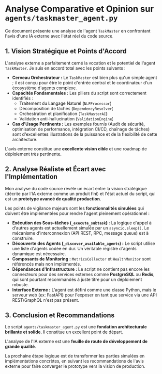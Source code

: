 # Analyse Comparative et Opinion sur `agents/taskmaster_agent.py`

Ce document présente une analyse de l'agent `TaskMaster` en confrontant l'avis d'une IA externe avec l'état réel du code source.

## 1. Vision Stratégique et Points d'Accord

L'analyse externe a parfaitement cerné la vocation et le potentiel de l'agent `TaskMaster`. Je suis en accord total avec les points suivants :

-   **Cerveau Orchestrateur :** Le `TaskMaster` est bien plus qu'un simple agent ; il est conçu pour être le point d'entrée central et le coordinateur d'un écosystème d'agents complexe.
-   **Capacités Fondamentales :** Les piliers du script sont correctement identifiés :
    -   Traitement du Langage Naturel (`NLPProcessor`)
    -   Décomposition de tâches (`DependencyResolver`)
    -   Orchestration et planification (`TaskMasterAI`)
    -   Validation anti-hallucination (`ValidationEngine`)
-   **Cas d'Usage Pertinents :** Les exemples fournis (Audit de sécurité, optimisation de performance, intégration CI/CD, chaînage de tâches) sont d'excellentes illustrations de la puissance et de la flexibilité de cette architecture.

L'avis externe constitue une **excellente vision cible** et une roadmap de déploiement très pertinente.

## 2. Analyse Réaliste et Écart avec l'Implémentation

Mon analyse du code source révèle un écart entre la vision stratégique (décrite par l'IA externe comme un produit fini) et l'état actuel du script, qui est un **prototype avancé de qualité production**.

Les points de vigilance majeurs sont les **fonctionnalités simulées** qui doivent être implémentées pour rendre l'agent pleinement opérationnel :

-   **Exécution des Sous-tâches (`_execute_subtask`) :** La logique d'appel à d'autres agents est actuellement simulée par un `asyncio.sleep()`. Le mécanisme d'interconnexion (API REST, RPC, message queue) est à construire.
-   **Découverte des Agents (`_discover_available_agents`) :** Le script utilise une liste d'agents codée en dur. Un véritable registre d'agents dynamique est nécessaire.
-   **Composants de Monitoring :** `MetricsCollector` et `HealthMonitor` sont référencés mais non implémentés.
-   **Dépendances d'Infrastructure :** Le script ne contient pas encore les connecteurs pour des services externes comme **PostgreSQL** ou **Redis**, qui sont pourtant recommandés à juste titre pour un déploiement robuste.
-   **Interface Externe :** L'agent est défini comme une classe Python, mais le serveur web (ex: FastAPI) pour l'exposer en tant que service via une API REST/GraphQL n'est pas présent.

## 3. Conclusion et Recommandations

Le script `agents/taskmaster_agent.py` est une **fondation architecturale brillante et solide**. Il constitue un excellent point de départ.

L'analyse de l'IA externe est une **feuille de route de développement de grande qualité**.

La prochaine étape logique est de transformer les parties simulées en implémentations concrètes, en suivant les recommandations de l'avis externe pour faire converger le prototype vers la vision de production. 